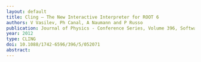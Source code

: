 ```yaml
---
layout: default
title: Cling – The New Interactive Interpreter for ROOT 6
authors: V Vasilev, Ph Canal, A Naumann and P Russo
publication: Journal of Physics - Conference Series, Volume 396, Software Engineering, Data Stores and Databases
year: 2012
type: CLING
doi: 10.1088/1742-6596/396/5/052071
abstract:
---
```

